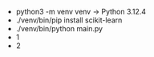 - python3 -m venv venv -> Python 3.12.4
- ./venv/bin/pip install scikit-learn
- ./venv/bin/python main.py
- 1
- 2